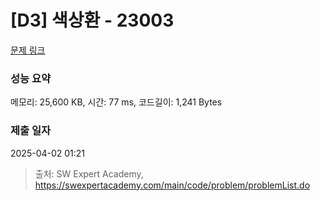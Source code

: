 # [D3] 색상환 - 23003 

[문제 링크](https://swexpertacademy.com/main/code/problem/problemDetail.do?contestProbId=AZROsPgqE88DFAWB) 

### 성능 요약

메모리: 25,600 KB, 시간: 77 ms, 코드길이: 1,241 Bytes

### 제출 일자

2025-04-02 01:21



> 출처: SW Expert Academy, https://swexpertacademy.com/main/code/problem/problemList.do